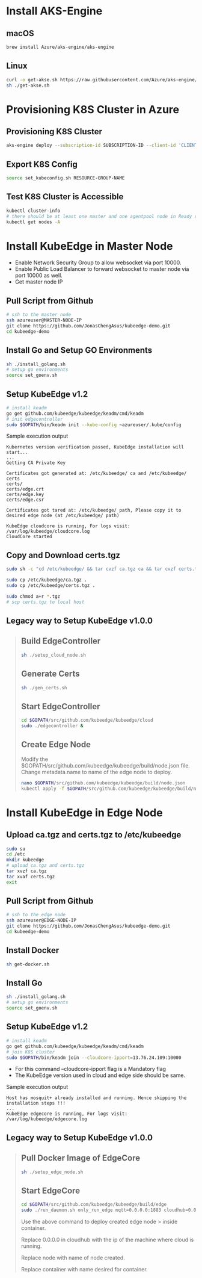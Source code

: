 # Install AKS-Engine

## macOS

```bash
brew install Azure/aks-engine/aks-engine
```

## Linux

```bash
curl -o get-akse.sh https://raw.githubusercontent.com/Azure/aks-engine/master/scripts/get-akse.sh
sh ./get-akse.sh
```

# Provisioning K8S Cluster in Azure

## Provisioning K8S Cluster

```bash
aks-engine deploy --subscription-id SUBSCRIPTION-ID --client-id 'CLIENT-ID' --client-secret 'CLIENT-SECRET' --dns-prefix DNS-PREFIX --location LOCATION --api-model kubernetes.json

```

## Export K8S Config

```bash
source set_kubeconfig.sh RESOURCE-GROUP-NAME

```

## Test K8S Cluster is Accessible

```bash
kubectl cluster-info
# there should be at least one master and one agentpool node in Ready status
kubectl get nodes -A
```

# Install KubeEdge in Master Node

* Enable Network Security Group to allow websocket via port 10000.
* Enable Public Load Balancer to forward websocket to master node via port 10000 as well.
* Get master node IP

## Pull Script from Github

```bash
# ssh to the master node
ssh azureuser@MASTER-NODE-IP
git clone https://github.com/JonasChengAsus/kubeedge-demo.git
cd kubeedge-demo
```

## Install Go and Setup GO Environments

```bash
sh ./install_golang.sh
# setup go environments
source set_goenv.sh
```

## Setup KubeEdge v1.2

```bash
# install keadm
go get github.com/kubeedge/kubeedge/keadm/cmd/keadm
# init edgecontroller
sudo $GOPATH/bin/keadm init --kube-config ~azureuser/.kube/config
```

Sample execution output

```console
Kubernetes version verification passed, KubeEdge installation will start...
...
Getting CA Private Key

Certificates got generated at: /etc/kubeedge/ ca and /etc/kubeedge/ certs
certs/
certs/edge.crt
certs/edge.key
certs/edge.csr

Certificates got tared at: /etc/kubeedge/ path, Please copy it to desired edge node (at /etc/kubeedge/ path)

KubeEdge cloudcore is running, For logs visit:  /var/log/kubeedge/cloudcore.log
CloudCore started
```

## Copy and Download certs.tgz

```bash
sudo sh -c "cd /etc/kubeedge/ && tar cvzf ca.tgz ca && tar cvzf certs.tgz certs"

sudo cp /etc/kubeedge/ca.tgz .
sudo cp /etc/kubeedge/certs.tgz .

sudo chmod a+r *.tgz
# scp certs.tgz to local host
```

## Legacy way to Setup KubeEdge v1.0.0

> ## Build EdgeController
> 
> ```bash
> sh ./setup_cloud_node.sh
> 
> ```
> 
> ## Generate Certs
> 
> ```bash
> sh ./gen_certs.sh
> 
> ```
> 
> ## Start EdgeController
> 
> ```bash
> cd $GOPATH/src/github.com/kubeedge/kubeedge/cloud
> sudo ./edgecontroller &
> 
> ```
> 
> ## Create Edge Node
> 
> Modify the $GOPATH/src/github.com/kubeedge/kubeedge/build/node.json file. 
Change metadata.name to name of the edge node to deploy.
> 
> ```bash
> nano $GOPATH/src/github.com/kubeedge/kubeedge/build/node.json 
> kubectl apply -f $GOPATH/src/github.com/kubeedge/kubeedge/build/node.json
> 
> ```

# Install KubeEdge in Edge Node

## Upload ca.tgz and certs.tgz to /etc/kubeedge

```bash
sudo su
cd /etc
mkdir kubeedge
# upload ca.tgz and certs.tgz
tar xvzf ca.tgz
tar xvaf certs.tgz
exit
```

## Pull Script from Github

```bash
# ssh to the edge node
ssh azureuser@EDGE-NODE-IP
git clone https://github.com/JonasChengAsus/kubeedge-demo.git
cd kubeedge-demo
```

## Install Docker

```bash
sh get-docker.sh
```

## Install Go

```bash
sh ./install_golang.sh
# setup go environments
source set_goenv.sh
```

## Setup KubeEdge v1.2

```bash
# install keadm
go get github.com/kubeedge/kubeedge/keadm/cmd/keadm
# join K8S cluster
sudo $GOPATH/bin/keadm join --cloudcore-ipport=13.76.24.109:10000
```

* For this command –cloudcore-ipport flag is a Mandatory flag
* The KubeEdge version used in cloud and edge side should be same.

Sample execution output

```console
Host has mosquit+ already installed and running. Hence skipping the installation steps !!!
...
KubeEdge edgecore is running, For logs visit:  /var/log/kubeedge/edgecore.log
```

## Legacy way to Setup KubeEdge v1.0.0

> ## Pull Docker Image of EdgeCore
> 
> ```bash
> sh ./setup_edge_node.sh
> 
> ```
> 
> ## Start EdgeCore
> 
> ```bash
> cd $GOPATH/src/github.com/kubeedge/kubeedge/build/edge
> sudo ./run_daemon.sh only_run_edge mqtt=0.0.0.0:1883 cloudhub=0.0.0.0:10000 edgename=node image="kubeedge/edgecore:latest" containername=container
> ```
> 
> Use the above command to deploy created edge node > inside container.
> 
> Replace 0.0.0.0 in cloudhub with the ip of the machine where cloud is running.
> 
> Replace node with name of node created.
> 
> Replace container with name desired for container.
